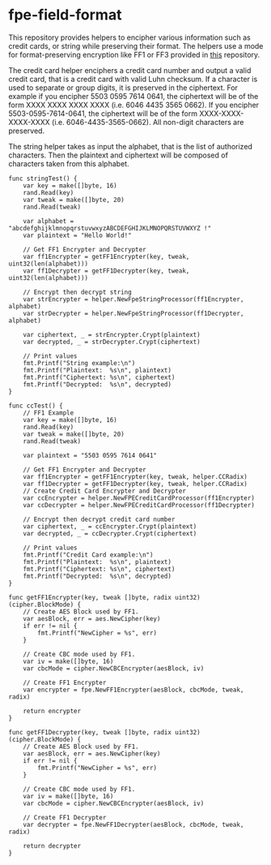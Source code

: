 # fpe-field-format

This repository provides helpers to encipher various information such as credit cards, or string while preserving their format.
The helpers use a mode for format-preserving encryption like FF1 or FF3 provided in [this](https://github.com/cloudtrust/fpe) repository.

The credit card helper enciphers a credit card number and output a valid credit card, that is a credit card with valid Luhn checksum. If a character is used to separate or group digits, it is preserved in the ciphertext. For example if you encipher 5503 0595 7614 0641, the ciphertext will be of the form XXXX XXXX XXXX XXXX (i.e. 6046 4435 3565 0662). If you encipher 5503-0595-7614-0641, the ciphertext will be of the form XXXX-XXXX-XXXX-XXXX (i.e. 6046-4435-3565-0662). All non-digit characters are preserved.

The string helper takes as input the alphabet, that is the list of authorized characters. Then the plaintext and ciphertext will be composed of characters taken from this alphabet.

```golang
func stringTest() {
	var key = make([]byte, 16)
	rand.Read(key)
	var tweak = make([]byte, 20)
	rand.Read(tweak)

	var alphabet = "abcdefghijklmnopqrstuvwxyzABCDEFGHIJKLMNOPQRSTUVWXYZ !"
	var plaintext = "Hello World!"

	// Get FF1 Encrypter and Decrypter
	var ff1Encrypter = getFF1Encrypter(key, tweak, uint32(len(alphabet)))
	var ff1Decrypter = getFF1Decrypter(key, tweak, uint32(len(alphabet)))

	// Encrypt then decrypt string
	var strEncrypter = helper.NewFpeStringProcessor(ff1Encrypter, alphabet)
	var strDecrypter = helper.NewFpeStringProcessor(ff1Decrypter, alphabet)

	var ciphertext, _ = strEncrypter.Crypt(plaintext)
	var decrypted, _ = strDecrypter.Crypt(ciphertext)

	// Print values
	fmt.Printf("String example:\n")
	fmt.Printf("Plaintext:  %s\n", plaintext)
	fmt.Printf("Ciphertext: %s\n", ciphertext)
	fmt.Printf("Decrypted:  %s\n", decrypted)
}

func ccTest() {
	// FF1 Example
	var key = make([]byte, 16)
	rand.Read(key)
	var tweak = make([]byte, 20)
	rand.Read(tweak)

	var plaintext = "5503 0595 7614 0641"

	// Get FF1 Encrypter and Decrypter
	var ff1Encrypter = getFF1Encrypter(key, tweak, helper.CCRadix)
	var ff1Decrypter = getFF1Decrypter(key, tweak, helper.CCRadix)
	// Create Credit Card Encrypter and Decrypter
	var ccEncrypter = helper.NewFPECreditCardProcessor(ff1Encrypter)
	var ccDecrypter = helper.NewFPECreditCardProcessor(ff1Decrypter)

	// Encrypt then decrypt credit card number
	var ciphertext, _ = ccEncrypter.Crypt(plaintext)
	var decrypted, _ = ccDecrypter.Crypt(ciphertext)

	// Print values
	fmt.Printf("Credit Card example:\n")
	fmt.Printf("Plaintext:  %s\n", plaintext)
	fmt.Printf("Ciphertext: %s\n", ciphertext)
	fmt.Printf("Decrypted:  %s\n", decrypted)
}

func getFF1Encrypter(key, tweak []byte, radix uint32) (cipher.BlockMode) {
	// Create AES Block used by FF1.
	var aesBlock, err = aes.NewCipher(key)
	if err != nil {
		fmt.Printf("NewCipher = %s", err)
	}

	// Create CBC mode used by FF1.
	var iv = make([]byte, 16)
	var cbcMode = cipher.NewCBCEncrypter(aesBlock, iv)

	// Create FF1 Encrypter
	var encrypter = fpe.NewFF1Encrypter(aesBlock, cbcMode, tweak, radix)

	return encrypter
}

func getFF1Decrypter(key, tweak []byte, radix uint32) (cipher.BlockMode) {
	// Create AES Block used by FF1.
	var aesBlock, err = aes.NewCipher(key)
	if err != nil {
		fmt.Printf("NewCipher = %s", err)
	}

	// Create CBC mode used by FF1.
	var iv = make([]byte, 16)
	var cbcMode = cipher.NewCBCEncrypter(aesBlock, iv)

	// Create FF1 Decrypter
	var decrypter = fpe.NewFF1Decrypter(aesBlock, cbcMode, tweak, radix)

	return decrypter
}
```






